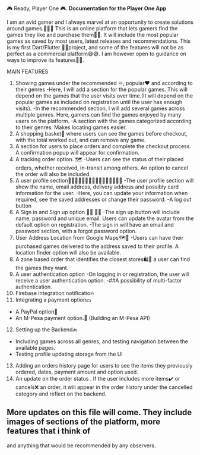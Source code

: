 🎮 Ready, Player One 🎮.
**Documentation for the Player One App**

I am an avid gamer and I always marvel at an opportunity to create solutions around games.🧑🏽‍💻 This is
an online platform that lets gamers find the games they like and purchase them🥳🥳. It will include
the most popular games as saved by most users, latest releases and recommendations.
This is my first Dart/Flutter 🤩😎project, and some of the features will not be as perfect as a commercial platform😅😅. I am however open to guidance on ways to improve its features💯💯. 

MAIN FEATURES
1. Showing games under the recommended ♾️, popular❤️ and according to their genres
-Here, I will add a section for the popular games. This will depend on the
games that the user visits over time.(It will depend on the popular games as included on registration until the user has enough visits).
-In the recommended section, I will add several games across multiple genres. Here, gamers can find the games enjoyed by many users on the platform.
-A section with the games categorized according to their genres. Makes locating games easier. 
2. A shopping basket🧺 where users can see the games before checkout, with the total worked out, and can remove any game.
3. A section for users to place orders and complete the checkout process. A confirmation popup will appear for confirmation.
4. A tracking order option. 🗺️ 
-Users can see the status of their placed orders, whether received, in-transit among others. An option to cancel the order will also be included.
5. A user profile section👨🏽👩🏽👩🏽‍🦳👨🏽‍🦳👱🏽‍♀️👱🏽‍♂️
-The user profile section will show the name, email address, delivery address and possibly card information for the user.
-Here, you can update your information when required, see the saved addresses or change their password.
-A log out button
6. A Sign in and Sign up option 🛑➕ 🛑➖
-The sign up button will include name, password and unique email. Users can update the avatar from the default option on registration. 
-The sign in will have an email and password section, with a forgot password option. 
7. User Address Location from Google Maps🗺️📱
-Users can have their purchased games delivered to the address saved to their profile. A location finder option will also be available. 
8. A zone based order that identifies the closest stores🛍️🏪 a user can find the games they want. 
9. A user authentication option
-On logging in or registration, the user will receive a user authentication option.
-##A possibility of multi-factor authentication. 
10. Firebase integration notificatio🔥
11. Integrating a payment option💵
- A PayPal option💱
- An M-Pesa payment option.💸 (Building an M-Pesa API)
12. Setting up the Backend🔙
- Including games across all genres, and testing navigation between the available pages.
- Testing profile updating storage from the UI
13. Adding an orders history page  for users to see the items they previously ordered, dates, payment amount and option used.
14. An update on the order status . If the user includes more items✔️ or cancels❌ an order, it will appear in the order history under the cancelled category and reflect on the backend.
 
## More updates on this file will come. They include images of sections of the platform, more features that i think of
and anything that would be recommended by any observers. 
